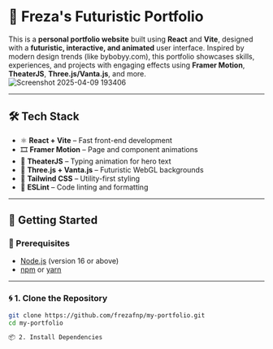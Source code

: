 # 🚀 Freza's Futuristic Portfolio

This is a **personal portfolio website** built using **React** and **Vite**, designed with a **futuristic, interactive, and animated** user interface. Inspired by modern design trends (like bybobyy.com), this portfolio showcases skills, experiences, and projects with engaging effects using **Framer Motion**, **TheaterJS**, **Three.js/Vanta.js**, and more.
![Screenshot 2025-04-09 193406](https://github.com/user-attachments/assets/d68bd257-4e69-4afb-858d-64d3a71d9e5f)

---

## 🛠 Tech Stack

- ⚛️ **React + Vite** – Fast front-end development
- 🎞 **Framer Motion** – Page and component animations
- 🎹 **TheaterJS** – Typing animation for hero text
- 🌌 **Three.js + Vanta.js** – Futuristic WebGL backgrounds
- 💨 **Tailwind CSS** – Utility-first styling
- 🧹 **ESLint** – Code linting and formatting
---

## 🚀 Getting Started

### 🔧 Prerequisites

- [Node.js](https://nodejs.org/) (version 16 or above)
- [npm](https://www.npmjs.com/) or [yarn](https://yarnpkg.com/)

---

### 🌀 1. Clone the Repository

```bash
git clone https://github.com/frezafnp/my-portfolio.git
cd my-portfolio

📦 2. Install Dependencies
